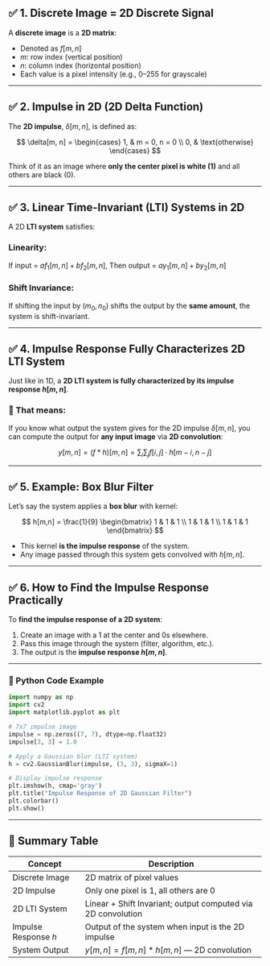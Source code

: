 
## ✅ 1. Discrete Image = 2D Discrete Signal

A **discrete image** is a **2D matrix**:

* Denoted as $f[m, n]$
* $m$: row index (vertical position)
* $n$: column index (horizontal position)
* Each value is a pixel intensity (e.g., 0–255 for grayscale)

---

## ✅ 2. Impulse in 2D (2D Delta Function)

The **2D impulse**, $\delta[m, n]$, is defined as:

$$
\delta[m, n] =
\begin{cases}
1, & m = 0, n = 0 \\
0, & \text{otherwise}
\end{cases}
$$

Think of it as an image where **only the center pixel is white (1)** and all others are black (0).

---

## ✅ 3. Linear Time-Invariant (LTI) Systems in 2D

A 2D **LTI system** satisfies:

### **Linearity**:

If input = $a f_1[m,n] + b f_2[m,n]$,
Then output = $a y_1[m,n] + b y_2[m,n]$

### **Shift Invariance**:

If shifting the input by $(m_0, n_0)$ shifts the output by the **same amount**, the system is shift-invariant.

---

## ✅ 4. Impulse Response Fully Characterizes 2D LTI System

Just like in 1D, a **2D LTI system is fully characterized by its impulse response $h[m, n]$**.

### 📌 That means:

If you know what output the system gives for the 2D impulse $\delta[m,n]$,
you can compute the output for **any input image** via **2D convolution**:

$$
y[m,n] = (f * h)[m,n] = \sum_{i} \sum_{j} f[i,j] \cdot h[m - i, n - j]
$$

---

## ✅ 5. Example: Box Blur Filter

Let’s say the system applies a **box blur** with kernel:

$$
h[m,n] = \frac{1}{9}
\begin{bmatrix}
1 & 1 & 1 \\
1 & 1 & 1 \\
1 & 1 & 1
\end{bmatrix}
$$

* This kernel **is the impulse response** of the system.
* Any image passed through this system gets convolved with $h[m,n]$.

---

## ✅ 6. How to Find the Impulse Response Practically

To **find the impulse response of a 2D system**:

1. Create an image with a 1 at the center and 0s elsewhere.
2. Pass this image through the system (filter, algorithm, etc.).
3. The output is the **impulse response $h[m,n]$**.

---

### 🧪 Python Code Example

```python
import numpy as np
import cv2
import matplotlib.pyplot as plt

# 7x7 impulse image
impulse = np.zeros((7, 7), dtype=np.float32)
impulse[3, 3] = 1.0

# Apply a Gaussian blur (LTI system)
h = cv2.GaussianBlur(impulse, (3, 3), sigmaX=1)

# Display impulse response
plt.imshow(h, cmap='gray')
plt.title("Impulse Response of 2D Gaussian Filter")
plt.colorbar()
plt.show()
```

---

## 🧠 Summary Table

| Concept              | Description                                                  |
| -------------------- | ------------------------------------------------------------ |
| Discrete Image       | 2D matrix of pixel values                                    |
| 2D Impulse           | Only one pixel is 1, all others are 0                        |
| 2D LTI System        | Linear + Shift Invariant; output computed via 2D convolution |
| Impulse Response $h$ | Output of the system when input is the 2D impulse            |
| System Output        | $y[m,n] = f[m,n] * h[m,n]$ — 2D convolution                  |



